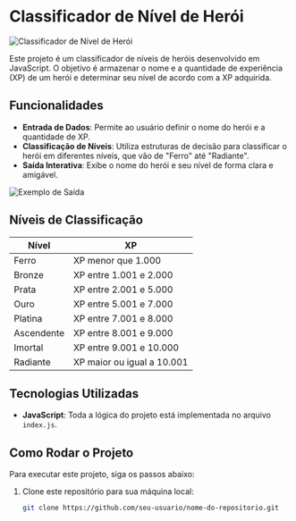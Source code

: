 # Classificador de Nível de Herói

![Classificador de Nível de Herói](https://via.placeholder.com/800x300?text=Classificador+de+N%C3%ADvel+de+Her%C3%B3i) <!-- Imagem de destaque do projeto -->

Este projeto é um classificador de níveis de heróis desenvolvido em JavaScript. O objetivo é armazenar o nome e a quantidade de experiência (XP) de um herói e determinar seu nível de acordo com a XP adquirida.

## Funcionalidades

- **Entrada de Dados**: Permite ao usuário definir o nome do herói e a quantidade de XP.
- **Classificação de Níveis**: Utiliza estruturas de decisão para classificar o herói em diferentes níveis, que vão de "Ferro" até "Radiante".
- **Saída Interativa**: Exibe o nome do herói e seu nível de forma clara e amigável.

![Exemplo de Saída](https://via.placeholder.com/400x200?text=Sa%C3%ADda+do+Projeto) <!-- Exemplo de saída do projeto -->

## Níveis de Classificação

| Nível     | XP                         |
|-----------|----------------------------|
| Ferro     | XP menor que 1.000        |
| Bronze    | XP entre 1.001 e 2.000    |
| Prata     | XP entre 2.001 e 5.000     |
| Ouro      | XP entre 5.001 e 7.000     |
| Platina   | XP entre 7.001 e 8.000    |
| Ascendente| XP entre 8.001 e 9.000    |
| Imortal   | XP entre 9.001 e 10.000   |
| Radiante  | XP maior ou igual a 10.001|

## Tecnologias Utilizadas

- **JavaScript**: Toda a lógica do projeto está implementada no arquivo `index.js`.

## Como Rodar o Projeto

Para executar este projeto, siga os passos abaixo:

1. Clone este repositório para sua máquina local:
   ```bash
   git clone https://github.com/seu-usuario/nome-do-repositorio.git
